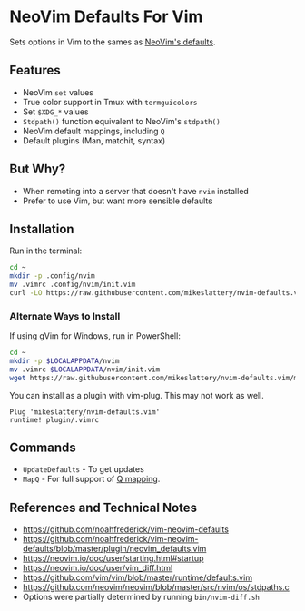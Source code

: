 # NeoVim Defaults For Vim

Sets options in Vim to the sames as [NeoVim's defaults](https://neovim.io/doc/user/vim_diff.html).

## Features

* NeoVim `set` values
* True color support in Tmux with `termguicolors`
* Set `$XDG_*` values
* `Stdpath()` function equivalent to NeoVim's `stdpath()`
* NeoVim default mappings, including `Q`
* Default plugins (Man, matchit, syntax)

## But Why?

* When remoting into a server that doesn't have `nvim` installed
* Prefer to use Vim, but want more sensible defaults

## Installation

Run in the terminal:

```sh
cd ~
mkdir -p .config/nvim
mv .vimrc .config/nvim/init.vim
curl -LO https://raw.githubusercontent.com/mikeslattery/nvim-defaults.vim/master/plugin/.vimrc
```

### Alternate Ways to Install

If using gVim for Windows, run in PowerShell:

```sh
cd ~
mkdir -p $LOCALAPPDATA/nvim
mv .vimrc $LOCALAPPDATA/nvim/init.vim
wget https://raw.githubusercontent.com/mikeslattery/nvim-defaults.vim/master/plugin/.vimrc
```

You can install as a plugin with vim-plug.  This may not work as well.

```
Plug 'mikeslattery/nvim-defaults.vim'
runtime! plugin/.vimrc
```

## Commands

* `UpdateDefaults` - To get updates
* `MapQ` - For full support of [Q mapping](https://neovim.io/doc/user/repeat.html#Q).

## References and Technical Notes

* <https://github.com/noahfrederick/vim-neovim-defaults>
* <https://github.com/noahfrederick/vim-neovim-defaults/blob/master/plugin/neovim_defaults.vim>
* <https://neovim.io/doc/user/starting.html#startup>
* <https://neovim.io/doc/user/vim_diff.html>
* <https://github.com/vim/vim/blob/master/runtime/defaults.vim>
* <https://github.com/neovim/neovim/blob/master/src/nvim/os/stdpaths.c>
* Options were partially determined by running `bin/nvim-diff.sh`
